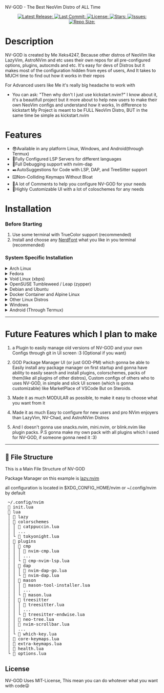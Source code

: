 NV-GOD - The Best NeoVim Distro of ALL Time

<div align="center"><p>
    <a href="https://github.com/Xeks4237/NV-GOD/releases/latest">
      <img alt="Latest Release:" src="https://img.shields.io/github/v/release/Xeks4247/NV-GOD?style=for-the-badge&logo=starship&color=A6E3A1&logoColor=181825&labelColor=&include_prerelease&sort=semver" />
    </a>
    <a href="https://github.com/Xeks4237/NV-GOD/pulse">
      <img alt="Last Commit:" src="https://img.shields.io/github/last-commit/Xeks4237/NV-GOD?style=for-the-badge&logo=git&color=FAB387&logoColor=F38BA8&labelColor=181825"/>
    </a>
    <a href="https://github.com/Xeks4237/NV-GOD/LICENSE">
      <img alt="License:" src="https://img.shields.io/github/license/Xeks4237/NV-GOD?style=for-the-badge&color=CBA6F7&labelColor=181825" />
    </a>
    <a href="https://github.com/Xeks4237/NV-GOD/stargazers">
      <img alt="Stars:" src="https://img.shields.io/github/stars/Xeks4237/NV-GOD?style=for-the-badge&color=F9E2AF&labelColor=181825" />
    </a>
    <a href="https://github.com/Xeks4237/NV-GOD/issues">
      <img alt="Issues:" src="https://img.shields.io/github/issues/Xeks4237/NV-GOD?style=for-the-badge&color=F38BA8&labelColor=181825" />
    </a>
    <a href="https://github.com/Xeks4237/NV-GOD">
      <img alt="Repo Size:" src="https://img.shields.io/github/repo-size/Xeks4237/NV-GOD?color=B4BEFE&label=Size&style=for-the-badge&labelColor=181825" />
    </a>
</div>

# Description

NV-GOD is created by Me Xeks4247, Because other distros of NeoVim like LazyVim, AstroNVim and etc uses their own repos for all pre-configured options, plugins, autocmds and etc. It's easy for devs of Distros but it makes most of the configuration hidden from eyes of users, And It takes to MUCH time to find out how it works in their repos

For Advanced users like Me it's really big headache to work with

- You can ask: "Then why don't I just use kickstart.nvim?"
  I know about it, it's a beautifull project but it more about to help new users to make their own NeoVim configs and understand how it works, In difference to kickstart My Project is meant to be FULL NeoVim Distro, BUT in the same time be simple as kickstart.nvim

# Features

- 😎Available in any platform Linux, Windows, and Android(through Termux)
- 💪Fully Configured LSP Servers for different languages
- 🐞Full Debugging support with nvim-dap
- ✒️AutoSuggestions for Code with LSP, DAP, and TreeSitter support
- ⌨️Non-Colliding Keymaps Without Bloat
- 📝A lot of Comments to help you configure NV-GOD for your needs
- 🤩Highly Customizable UI with a lot of coloschemes for any needs

# Installation

### Before Starting

1. Use some terminal with TrueColor support (recommended)
2. Install and choose any [NerdFont](https://www.nerdfonts.com) what you like in you terminal (recommended)

### System Specific Installation

<details>
  <summary>Arch Linux</summary>

- First install Dependencies through pacman:

  ```sh
  sudo pacman -Syu neovim nodejs python3 curl wget git perl cmake bash gcc fzf fd ripgrep luarocks
  ```

- And use this command to clone NV-GOD using **git**:

  ```sh
  git clone https://Xeks4247/NV-GOD.git ~/.config/nvim/ && rm -rf ~/.config/nvim/.git/
  ```

- Then open NeoVim and Enjoy🎉:

  ```sh
  nvim
  ```

</details>

<details>
  <summary>Fedora</summary>

- First install Dependencies through dnf:

  ```sh
  sudo dnf install -y neovim nodejs python3 curl wget git perl cmake bash gcc fzf fd-find ripgrep luarocks
  ```

- And use this command to clone NV-GOD using **git**:

  ```sh
  git clone https://Xeks4247/NV-GOD.git ~/.config/nvim/ && rm -rf ~/.config/nvim/.git/
  ```

- Then open NeoVim and Enjoy🎉:

  ```sh
  nvim
  ```

</details>

<details>
  <summary>Void Linux (xbps)</summary>

- First install Dependencies through xbps:

  ```sh
  sudo xbps-install -y neovim nodejs python3 curl wget git perl cmake bash gcc fzf fd ripgrep luarocks
  ```

- And use this command to clone NV-GOD using **git**:

  ```sh
  git clone https://Xeks4247/NV-GOD.git ~/.config/nvim/ && rm -rf ~/.config/nvim/.git/
  ```

- Then open NeoVim and Enjoy🎉:

  ```sh
  nvim
  ```

</details>

<details>
  <summary>OpenSUSE Tumbleweed / Leap (zypper)</summary>

- First install Dependencies through zypper:

  ```sh
  sudo zypper install -y neovim nodejs python3 curl wget git perl cmake bash gcc fzf fd ripgrep luarocks
  ```

- And use this command to clone NV-GOD using **git**:

  ```sh
  git clone https://Xeks4247/NV-GOD.git ~/.config/nvim/ && rm -rf ~/.config/nvim/.git/
  ```

- Then open NeoVim and Enjoy🎉:

  ```sh
  nvim
  ```

</details>

<details>
  <summary>Debian and Ubuntu</summary>

- First install Dependencies through apt:

  ```sh
  sudo apt install -y neovim nodejs python3 curl wget git perl cmake bash gcc fzf fd-find ripgrep luarocks
  ```

- And use this command to clone NV-GOD using **git**:

  ```sh
  git clone https://Xeks4247/NV-GOD.git ~/.config/nvim/ && rm -rf ~/.config/nvim/.git/
  ```

- Then open NeoVim and Enjoy🎉:

  ```sh
  nvim
  ```

</details>

<details>
  <summary>Docker Container and Alpine Linux</summary>

- First install Dependencies through apk:

  ```sh
  sudo apk add neovim nodejs python3 curl wget git perl cmake bash gcc fzf fd ripgrep luarocks
  ```

- And use this command to clone NV-GOD using **git**:

  ```sh
  git clone https://Xeks4247/NV-GOD.git ~/.config/nvim/ && rm -rf ~/.config/nvim/.git/
  ```

- Then open NeoVim and Enjoy🎉:

  ```sh
  nvim
  ```

</details>

<details>
  <summary>Other Linux Distros</summary>

- First install these Dependencies With your package manager:
  1. **neovim** version 0.11 or above
  2. And the latest versions of these tools: **luarocks**, **nodejs**, **python3**, **curl**, **wget**, **git**, **perl**, **cmake**, **bash**, gcc, **fzf**, **fd**, **ripgrep**

- And use this command to clone NV-GOD using **git**:

  ```sh
  git clone https://Xeks4247/NV-GOD.git ~/.config/nvim/ && rm -rf ~/.config/nvim/.git/
  ```

- And open NeoVim and Enjoy🎉:

  ```sh
  nvim
  ```

</details>

<details>
  <summary>Windows</summary>

- First install Dependencies through winget:

  ```sh
  winget install neovim nodejs python3 curl wget git perl cmake gcc fzf fd ripgrep luarocks
  ```

- And use this command to clone NV-GOD using **git**:

  ```sh
  git clone https://Xeks4247/NV-GOD.git %AppData%\Local\nvim\ && rmdir %AppData%\Local\nvim\.git\ /s /q
  ```

- Then open NeoVim and Enjoy🎉:

  ```sh
  nvim
  ```

</details>

<details>
  <summary>Android (Through Termux)</summary>

- First Update Termux

  ```sh
  pkg update -y && pkg upgrade -y
  ```

- And install Dependencies through pkg:

  ```sh
  pkg install neovim nodejs python3 curl wget git perl cmake gcc fzf fd ripgrep luarocks stylua lua-language-server -y
  ```

- And use this command to clone NV-GOD using **git**:

  ```sh
  git clone https://Xeks4247/NV-GOD.git ~/.config/nvim/ && rm -rf ~/.config/nvim/.git/
  ```

- Then open NeoVim and Enjoy🎉:

  ```sh
  nvim
  ```

</details>

---

# Future Features which I plan to make

1. a Plugin to easily manage old versions of NV-GOD and your own Configs through git in UI screen :3 (Optional if you want)

2. GOD Package Manager UI (or just GOD-PM) which gonna be able to Easily install any package manager on first startup and gonna have ability to easily search and install plugins, colorschemes, packs of them(like all plugins of other distros), Custom configs of others who to uses NV-GOD, in simple and slick UI screen (which is gonna customizable) like MarketPlace of VSCode But on Steroids.

3. Made it as much MODULAR as possible, to make it easy to choose what you want from it

4. Made it as much Easy to configure for new users and pro NVim enjoyers than LazyVim, NV-Chad, and AstroNVim Distros

5. And I doesn't gonna use snacks.nvim, mini.nvim, or blink.nvim like plugin packs.
   P.S gonna make my own pack with all plugins which I used for NV-GOD, if someone gonna need it :3)

---

## 📂 File Structure

This is a Main File Structure of NV-GOD

Package Manager on this example is [lazy.nvim](https://github.com/folke/lazy.nvim)

all configuration is located in $XDG_CONFIG_HOME/nvim or ~/.config/nvim by default

<pre>
 ~/.config/nvim
 📄 init.lua
 📁 lua
 │ 📁 lazy
 │ 📁 colorschemes
 │ │ 📄 catppuccin.lua
 │ │ ...
 │ └ 📄 tokyonight.lua
 │ 📁 plugins
 │ │ 📁 cmp
 │ │ │ 📄 nvim-cmp.lua
 │ │ │ ...
 │ │ └ 📄 cmp-nvim-lsp.lua
 │ │ 📁 dap
 │ │ │ 📄 nvim-dap-go.lua
 │ │ └ 📄 nvim-dap.lua
 │ │ 📁 mason
 │ │ │ 📄 mason-tool-installer.lua
 │ │ │ ...
 │ │ └ 📄 mason.lua
 │ │ 📁 treesitter
 │ │ │ 📄 treesitter.lua
 │ │ │ ...
 │ │ └ 📄 treesitter-endwise.lua
 │ │ 📄 neo-tree.lua
 │ │ 📄 nvim-scrollbar.lua
 │ │ ...
 │ └ 📄 which-key.lua
 │ 📄 core-keymaps.lua
 │ 📄 extra-keymaps.lua
 │ 📄 health.lua
 └ 📄 options.lua
</pre>

## License

NV-GOD Uses MIT-License, This mean you can do whotever what you want with code😜
